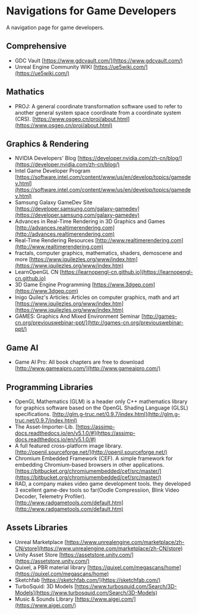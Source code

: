 # Navigations for Game Developers
A navigation page for game developers.

## Comprehensive
* GDC Vault [https://www.gdcvault.com/](https://www.gdcvault.com/)
* Unreal Engine Community WIKI [https://ue5wiki.com/](https://ue5wiki.com/)

## Mathatics
* PROJ: A general coordinate transformation software used to refer to another general system space coordinate from a coordinate system (CRS). [https://www.osgeo.cn/proj/about.html](https://www.osgeo.cn/proj/about.html)

## Graphics & Rendering
* NVIDIA Developers' Blog [https://developer.nvidia.com/zh-cn/blog/](https://developer.nvidia.com/zh-cn/blog/)
* Intel Game Developer Program [https://software.intel.com/content/www/us/en/develop/topics/gamedev.html](https://software.intel.com/content/www/us/en/develop/topics/gamedev.html)
* Samsung Galaxy GameDev Site [https://developer.samsung.com/galaxy-gamedev](https://developer.samsung.com/galaxy-gamedev)
* Advances in Real-Time Rendering in 3D Graphics and Games [http://advances.realtimerendering.com](http://advances.realtimerendering.com)
* Real-Time Rendering Resources [http://www.realtimerendering.com](http://www.realtimerendering.com)
* fractals, computer graphics, mathematics, shaders, demoscene and more [https://www.iquilezles.org/www/index.htm](https://www.iquilezles.org/www/index.htm)
* LearnOpenGL CN [https://learnopengl-cn.github.io](https://learnopengl-cn.github.io)
* 3D Game Engine Programming [https://www.3dgep.com](https://www.3dgep.com)
* Inigo Quilez's Articles: Articles on computer graphics, math and art [https://www.iquilezles.org/www/index.htm](https://www.iquilezles.org/www/index.htm)
* GAMES: Graphics And Mixed Environment Seminar [http://games-cn.org/previouswebinar-ppt/](http://games-cn.org/previouswebinar-ppt/)

## Game AI
* Game AI Pro: All book chapters are free to download [http://www.gameaipro.com/](http://www.gameaipro.com/)

## Programming Libraries
* OpenGL Mathematics (GLM) is a header only C++ mathematics library for graphics software based on the OpenGL Shading Language (GLSL) specifications. [http://glm.g-truc.net/0.9.7/index.html](http://glm.g-truc.net/0.9.7/index.html)
* The Asset-Importer-Lib. [https://assimp-docs.readthedocs.io/en/v5.1.0/#](https://assimp-docs.readthedocs.io/en/v5.1.0/#)
* A full featured cross-platform image library. [http://openil.sourceforge.net/](http://openil.sourceforge.net/)
* Chromium Embedded Framework (CEF). A simple framework for embedding Chromium-based browsers in other applications. [https://bitbucket.org/chromiumembedded/cef/src/master/](https://bitbucket.org/chromiumembedded/cef/src/master/)
* RAD, a company makes video game development tools. they developed 3 excellent game-dev tools so far(Oodle Compressiion, Blink Video Decoder, Telemetry Profiler). [http://www.radgametools.com/default.htm](http://www.radgametools.com/default.htm)

## Assets Libraries
* Unreal Marketplace [https://www.unrealengine.com/marketplace/zh-CN/store](https://www.unrealengine.com/marketplace/zh-CN/store)
* Unity Asset Store [https://assetstore.unity.com/](https://assetstore.unity.com/)
* Quixel, a PBR material library [https://quixel.com/megascans/home](https://quixel.com/megascans/home)
* Sketchfab [https://sketchfab.com/](https://sketchfab.com/)
* TurboSquid: 3D Models [https://www.turbosquid.com/Search/3D-Models](https://www.turbosquid.com/Search/3D-Models)
* Music & Sounds Library [https://www.aigei.com/](https://www.aigei.com/)
